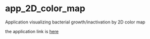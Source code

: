 # app_2D_color_map
Application visualizing bacterial growth/inactivation by 2D color map

the application link is [here](https://app2dcolormap-6kdothisijw76lj7hyxl3n.streamlit.app/)
